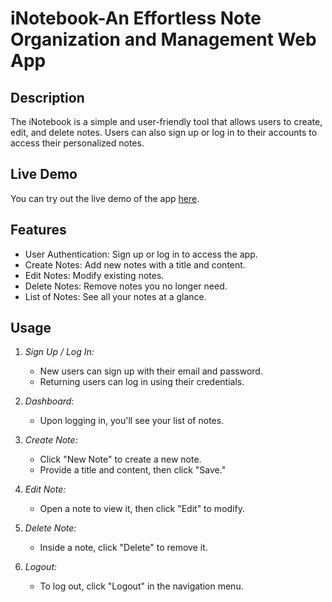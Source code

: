 # iNotebook-An Effortless Note Organization and Management Web App


## Description

The iNotebook is a simple and user-friendly tool that  allows users to create, edit, and delete notes. Users can also sign up or log in to their accounts to access their personalized notes.

## Live Demo

You can try out the live demo of the app [here](https://resplendent-pavlova-2f7640.netlify.app/).

## Features

- User Authentication: Sign up or log in to access the app.
- Create Notes: Add new notes with a title and content.
- Edit Notes: Modify existing notes.
- Delete Notes: Remove notes you no longer need.
- List of Notes: See all your notes at a glance.


## Usage

1. *Sign Up / Log In:*
   - New users can sign up with their email and password.
   - Returning users can log in using their credentials.

2. *Dashboard:*
   - Upon logging in, you'll see your list of notes.

3. *Create Note:*
   - Click "New Note" to create a new note.
   - Provide a title and content, then click "Save."

4. *Edit Note:*
   - Open a note to view it, then click "Edit" to modify.

5. *Delete Note:*
   - Inside a note, click "Delete" to remove it.

6. *Logout:*
   - To log out, click "Logout" in the navigation menu.